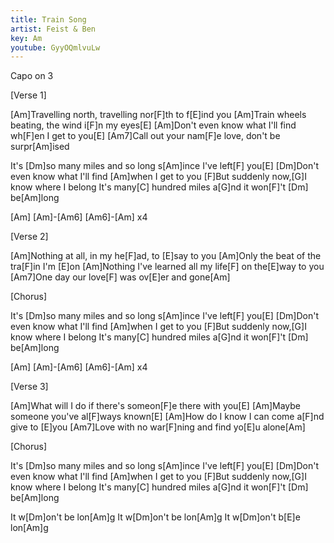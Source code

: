 ```yaml
---
title: Train Song   
artist: Feist & Ben
key: Am
youtube: GyyOQmlvuLw
---
```


Capo on 3 

[Verse 1]

[Am]Travelling north, travelling nor[F]th to f[E]ind you
[Am]Train wheels beating, the wind i[F]n my eyes[E]
[Am]Don't even know what I'll find wh[F]en I get to you[E]
[Am7]Call out your nam[F]e love, don't be surpr[Am]ised

It's [Dm]so many miles and so long s[Am]ince I've left[F] you[E]
[Dm]Don't even know what I'll find [Am]when I get to you
[F]But suddenly now,[G]I know where I belong
It's many[C] hundred miles a[G]nd it won[F]'t      [Dm]       be[Am]long

[Am]
[Am]-[Am6] [Am6]-[Am] 
x4

[Verse 2]

[Am]Nothing at all, in my he[F]ad, to [E]say to you
[Am]Only the beat of the tra[F]in I'm [E]on
[Am]Nothing I've learned all my life[F] on the[E]way to you
[Am7]One day our love[F] was ov[E]er and gone[Am]

[Chorus]

It's [Dm]so many miles and so long s[Am]ince I've left[F] you[E]
[Dm]Don't even know what I'll find [Am]when I get to you
[F]But suddenly now,[G]I know where I belong
It's many[C] hundred miles a[G]nd it won[F]'t      [Dm]       be[Am]long

[Am]
[Am]-[Am6] [Am6]-[Am] 
x4

[Verse 3]

[Am]What will I do if there's someon[F]e there with you[E]
[Am]Maybe someone you've al[F]ways known[E]
[Am]How do I know I can come a[F]nd give to [E]you
[Am7]Love with no war[F]ning and find yo[E]u alone[Am]

[Chorus]

It's [Dm]so many miles and so long s[Am]ince I've left[F] you[E]
[Dm]Don't even know what I'll find [Am]when I get to you
[F]But suddenly now,[G]I know where I belong
It's many[C] hundred miles a[G]nd it won[F]'t      [Dm]       be[Am]long

It w[Dm]on't be lon[Am]g
It w[Dm]on't be lon[Am]g
It w[Dm]on't b[E]e lon[Am]g
